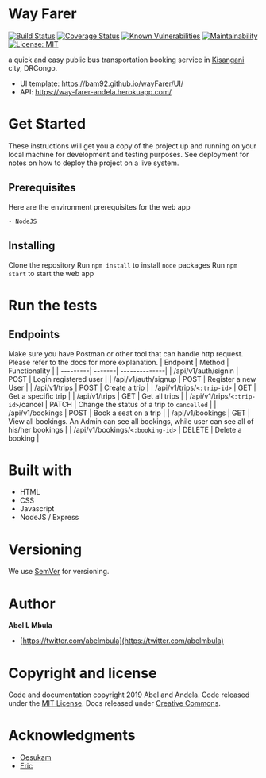 # Way Farer
[![Build Status](https://travis-ci.com/Bam92/wayFarer.svg?branch=develop)](https://travis-ci.com/Bam92/wayFarer)
[![Coverage Status](https://coveralls.io/repos/github/Bam92/wayFarer/badge.png?branch=develop)](https://coveralls.io/github/Bam92/wayFarer?branch=develop)
[![Known Vulnerabilities](https://snyk.io/test/github/Bam92/wayFarer/develop/badge.svg)](https://snyk.io/test/github/Bam92/wayFarer/develop)
[![Maintainability](https://api.codeclimate.com/v1/badges/8b1822f148d1ea914930/maintainability)](https://codeclimate.com/github/Bam92/wayFarer/maintainability)
[![License: MIT](https://img.shields.io/badge/License-MIT-yellow.svg)](https://opensource.org/licenses/MIT)

a quick and easy public bus transportation booking service in [Kisangani](https://fr.wikipedia.org/wiki/Kisangani) city, DRCongo.

* UI template: https://bam92.github.io/wayFarer/UI/
* API: https://way-farer-andela.herokuapp.com/

# Get Started
These instructions will get you a copy of the project up and running on your local machine for development and testing purposes. See deployment for notes on how to deploy the project on a live system.

## Prerequisites
Here are the environment prerequisites for the web app
```
- NodeJS
```
## Installing
Clone the repository
Run ```npm install``` to install ```node``` packages
Run ```npm start``` to start the web app

# Run the tests
## Endpoints
Make sure you have Postman or other tool that can handle http request. Please refer to the docs for more explanation.
| Endpoint | Method | Functionality |
| ---------| -------| --------------|
| /api/v1/auth/signin | POST | Login registered user |
| /api/v1/auth/signup | POST | Register a new User |
| /api/v1/trips | POST | Create a trip |
| /api/v1/trips/```<:trip-id>``` | GET | Get a specific trip |
| /api/v1/trips | GET | Get all trips |
| /api/v1/trips/```<:trip-id>```/cancel | PATCH | Change the status of a trip to ```cancelled``` |
| /api/v1/bookings | POST | Book a seat on a trip |
| /api/v1/bookings | GET | View all bookings. An Admin can see all bookings, while user can see all of his/her
bookings |
| /api/v1/bookings/```<:booking-id>``` | DELETE | Delete a booking |

# Built with
* HTML
* CSS
* Javascript
* NodeJS / Express

# Versioning
We use [SemVer](http://semver.org/) for versioning.

# Author
**Abel L Mbula**
 * [https://twitter.com/abelmbula](https://twitter.com/abelmbula)


# Copyright and license
Code and documentation copyright 2019 Abel and Andela. Code released under the [MIT License](https://github.com/twbs/bootstrap/blob/master/LICENSE). Docs released under [Creative Commons](https://github.com/twbs/bootstrap/blob/master/docs/LICENSE).

# Acknowledgments
* [Oesukam](https://www.oesukam.me)
* [Eric]()
